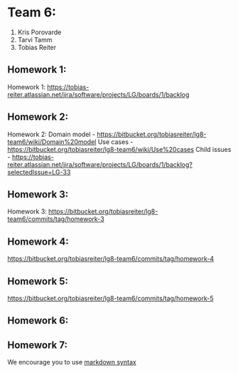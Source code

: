 # Team 6:
1. Kris Porovarde
2. Tarvi Tamm
3. Tobias Reiter

## Homework 1:
Homework 1: https://tobias-reiter.atlassian.net/jira/software/projects/LG/boards/1/backlog  

## Homework 2:
Homework 2:  Domain model - https://bitbucket.org/tobiasreiter/lg8-team6/wiki/Domain%20model
Use cases - https://bitbucket.org/tobiasreiter/lg8-team6/wiki/Use%20cases
Child issues - https://tobias-reiter.atlassian.net/jira/software/projects/LG/boards/1/backlog?selectedIssue=LG-33

## Homework 3:
Homework 3: https://bitbucket.org/tobiasreiter/lg8-team6/commits/tag/homework-3

## Homework 4:
https://bitbucket.org/tobiasreiter/lg8-team6/commits/tag/homework-4

## Homework 5:
https://bitbucket.org/tobiasreiter/lg8-team6/commits/tag/homework-5

## Homework 6:
<Links to the solution>

## Homework 7:
<Links to the solution>

We encourage you to use [markdown syntax](https://confluence.atlassian.com/bitbucketserver/markdown-syntax-guide-776639995.html)